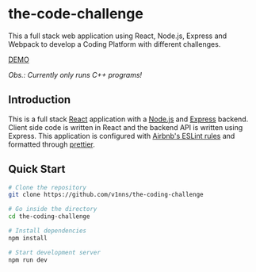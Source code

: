 # the-code-challenge

This a full stack web application using React, Node.js, Express and Webpack to develop a Coding Platform with different challenges.

<a href="https://the-code-challenge.herokuapp.com/">DEMO</a>

<i>Obs.: Currently only runs C++ programs! </i>

## Introduction

This is a full stack [React](https://reactjs.org/) application with a [Node.js](https://nodejs.org/en/) and [Express](https://expressjs.com/) backend. Client side code is written in React and the backend API is written using Express. This application is configured with [Airbnb's ESLint rules](https://github.com/airbnb/javascript) and formatted through [prettier](https://prettier.io/).

## Quick Start

```bash
# Clone the repository
git clone https://github.com/v1nns/the-coding-challenge

# Go inside the directory
cd the-coding-challenge

# Install dependencies
npm install

# Start development server
npm run dev
```
